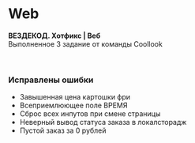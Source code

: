# Web
<b>ВЕЗДЕКОД. Хотфикс | Веб</b> </br>
Выполненное 3 задание от команды Coollook

</br>
<h3>Исправлены ошибки</h3>
<ul>
<li>Завышенная цена картошки фри</li>
<li>Всеприемлюющее поле ВРЕМЯ</li>
<li>Сброс всех инпутов при смене страницы</li>
<li>Неверный вывод статуса заказа в локалсторадж</li>
<li>Пустой заказ за 0 рублей</li>
</ul>
